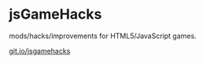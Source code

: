 jsGameHacks
===========

mods/hacks/improvements for HTML5/JavaScript games.

[git.io/jsgamehacks](http://git.io/jsgamehacks)
